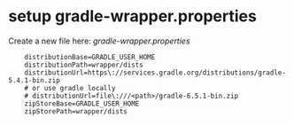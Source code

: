 # setup gradle-wrapper.properties

Create a new file here: *gradle-wrapper.properties*

```
    distributionBase=GRADLE_USER_HOME
    distributionPath=wrapper/dists
    distributionUrl=https\://services.gradle.org/distributions/gradle-5.4.1-bin.zip
    # or use gradle locally
    # distributionUrl=file\:///<path>/gradle-6.5.1-bin.zip
    zipStoreBase=GRADLE_USER_HOME
    zipStorePath=wrapper/dists
```
